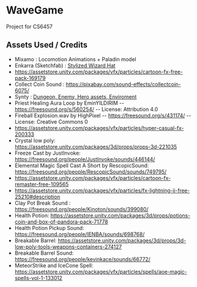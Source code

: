 # WaveGame
Project for CS6457

## Assets Used / Credits
* Mixamo : Locomotion Animations + Paladin model
* Enkarra (Sketchfab) : [Stylized Wizard Hat](https://sketchfab.com/3d-models/stylized-wizard-hat-f59021d602334367987bcd7657cec722)
* https://assetstore.unity.com/packages/vfx/particles/cartoon-fx-free-pack-169179
* Collect Coin Sound : https://pixabay.com/sound-effects/collectcoin-6075/
* Synty : [Dungeon, Enemy, Hero assets, Enviroment](https://syntystore.com/)
* Priest Healing Aura Loop by EminYILDIRIM -- https://freesound.org/s/560254/ -- License: Attribution 4.0
* Fireball Explosion.wav by HighPixel -- https://freesound.org/s/431174/ -- License: Creative Commons 0
* https://assetstore.unity.com/packages/vfx/particles/hyper-casual-fx-200333
* Crystal low poly: https://assetstore.unity.com/packages/3d/props/props-3d-221035
* Freeze Cast by JustInvoke: https://freesound.org/people/JustInvoke/sounds/446144/
* Elemental Magic Spell Cast A Short by RescopicSound: https://freesound.org/people/RescopicSound/sounds/749795/
* https://assetstore.unity.com/packages/vfx/particles/cartoon-fx-remaster-free-109565
* https://assetstore.unity.com/packages/vfx/particles/fx-lightning-ii-free-25210#description
* Clay Pot Break Sound : https://freesound.org/people/Kinoton/sounds/399080/
* Health Potion: https://assetstore.unity.com/packages/3d/props/potions-coin-and-box-of-pandora-pack-71778
* Health Potion Pickup Sound: https://freesound.org/people/IENBA/sounds/698768/
* Breakable Barrel: https://assetstore.unity.com/packages/3d/props/3d-low-poly-tools-weapons-containers-274127
* Breakable Barrel Sound: https://freesound.org/people/kevinkace/sounds/66772/
* MeteorStrike and IceCone Spell: https://assetstore.unity.com/packages/vfx/particles/spells/aoe-magic-spells-vol-1-133012
  
